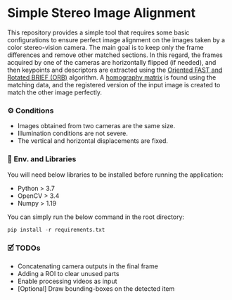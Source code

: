 # Simple Stereo Image Alignment

This repository provides a simple tool that requires some basic configurations to ensure perfect image alignment on the images taken by a color stereo-vision camera. The main goal is to keep only the frame differences and remove other matched sections. In this regard, the frames acquired by one of the cameras are horizontally flipped (if needed), and then keypoints and descriptors are extracted using the [Oriented FAST and Rotated BRIEF (ORB)](https://docs.opencv.org/4.x/d1/d89/tutorial_py_orb.html "Oriented FAST and Rotated BRIEF (ORB)") algorithm. A [homography matrix](https://docs.opencv.org/4.x/d1/de0/tutorial_py_feature_homography.html "homography matrix") is found using the matching data, and the registered version of the input image is created to match the other image perfectly.

### ⚙️ Conditions

- Images obtained from two cameras are the same size.
- Illumination conditions are not severe.
- The vertical and horizontal displacements are fixed.

### 🚀 Env. and Libraries

You will need below libraries to be installed before running the application:

- Python > 3.7
- OpenCV > 3.4
- Numpy > 1.19

You can simply run the below command in the root directory:

```python
pip install -r requirements.txt
```

### 🗹 TODOs

- Concatenating camera outputs in the final frame
- Adding a ROI to clear unused parts
- Enable processing videos as input
- [Optional] Draw bounding-boxes on the detected item
